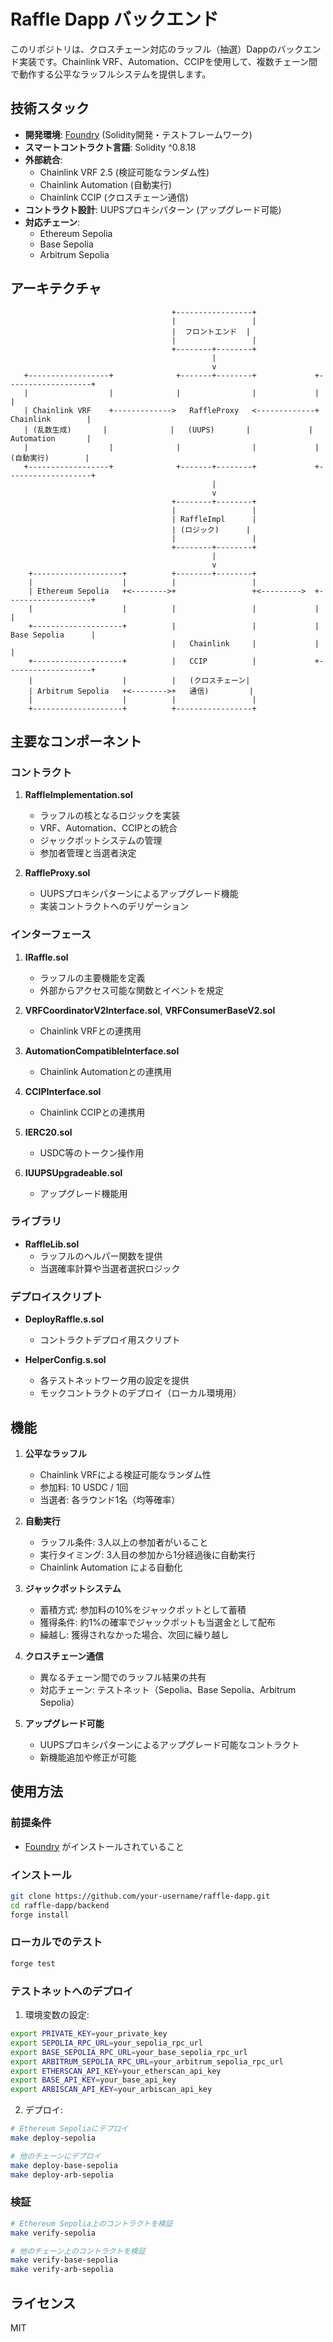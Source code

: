 # Raffle Dapp バックエンド

このリポジトリは、クロスチェーン対応のラッフル（抽選）Dappのバックエンド実装です。Chainlink VRF、Automation、CCIPを使用して、複数チェーン間で動作する公平なラッフルシステムを提供します。

## 技術スタック

- **開発環境**: [Foundry](https://github.com/foundry-rs/foundry) (Solidity開発・テストフレームワーク)
- **スマートコントラクト言語**: Solidity ^0.8.18
- **外部統合**:
  - Chainlink VRF 2.5 (検証可能なランダム性)
  - Chainlink Automation (自動実行)
  - Chainlink CCIP (クロスチェーン通信)
- **コントラクト設計**: UUPSプロキシパターン (アップグレード可能)
- **対応チェーン**:
  - Ethereum Sepolia
  - Base Sepolia
  - Arbitrum Sepolia

## アーキテクチャ

```
                                    +-----------------+
                                    |                 |
                                    |  フロントエンド  |
                                    |                 |
                                    +--------+--------+
                                             |
                                             v
   +------------------+              +-------+--------+             +-------------------+
   |                  |              |                |             |                   |
   | Chainlink VRF    +------------->   RaffleProxy   <-------------+ Chainlink        |
   | (乱数生成)       |              |   (UUPS)       |             | Automation       |
   |                  |              |                |             | (自動実行)        |
   +------------------+              +-------+--------+             +-------------------+
                                             |
                                             v
                                    +--------+--------+
                                    |                 |
                                    | RaffleImpl      |
                                    | (ロジック)      |
                                    |                 |
                                    +--------+--------+
                                             |
                                             v
    +--------------------+          +--------+--------+
    |                    |          |                 |
    | Ethereum Sepolia   +<-------->+                 +<--------->  +-------------------+
    |                    |          |                 |             |                   |
    +--------------------+          |                 |             | Base Sepolia      |
                                    |   Chainlink     |             |                   |
    +--------------------+          |   CCIP          |             +-------------------+
    |                    |          |   (クロスチェーン|
    | Arbitrum Sepolia   +<-------->+   通信)         |
    |                    |          |                 |
    +--------------------+          +-----------------+
```

## 主要なコンポーネント

### コントラクト

1. **RaffleImplementation.sol**
   - ラッフルの核となるロジックを実装
   - VRF、Automation、CCIPとの統合
   - ジャックポットシステムの管理
   - 参加者管理と当選者決定

2. **RaffleProxy.sol**
   - UUPSプロキシパターンによるアップグレード機能
   - 実装コントラクトへのデリゲーション

### インターフェース

1. **IRaffle.sol**
   - ラッフルの主要機能を定義
   - 外部からアクセス可能な関数とイベントを規定

2. **VRFCoordinatorV2Interface.sol**, **VRFConsumerBaseV2.sol**
   - Chainlink VRFとの連携用

3. **AutomationCompatibleInterface.sol**
   - Chainlink Automationとの連携用

4. **CCIPInterface.sol**
   - Chainlink CCIPとの連携用

5. **IERC20.sol**
   - USDC等のトークン操作用

6. **IUUPSUpgradeable.sol**
   - アップグレード機能用

### ライブラリ

- **RaffleLib.sol**
  - ラッフルのヘルパー関数を提供
  - 当選確率計算や当選者選択ロジック

### デプロイスクリプト

- **DeployRaffle.s.sol**
  - コントラクトデプロイ用スクリプト

- **HelperConfig.s.sol**
  - 各テストネットワーク用の設定を提供
  - モックコントラクトのデプロイ（ローカル環境用）

## 機能

1. **公平なラッフル**
   - Chainlink VRFによる検証可能なランダム性
   - 参加料: 10 USDC / 1回
   - 当選者: 各ラウンド1名（均等確率）

2. **自動実行**
   - ラッフル条件: 3人以上の参加者がいること
   - 実行タイミング: 3人目の参加から1分経過後に自動実行
   - Chainlink Automation による自動化

3. **ジャックポットシステム**
   - 蓄積方式: 参加料の10%をジャックポットとして蓄積
   - 獲得条件: 約1%の確率でジャックポットも当選金として配布
   - 繰越し: 獲得されなかった場合、次回に繰り越し

4. **クロスチェーン通信**
   - 異なるチェーン間でのラッフル結果の共有
   - 対応チェーン: テストネット（Sepolia、Base Sepolia、Arbitrum Sepolia）

5. **アップグレード可能**
   - UUPSプロキシパターンによるアップグレード可能なコントラクト
   - 新機能追加や修正が可能

## 使用方法

### 前提条件

- [Foundry](https://github.com/foundry-rs/foundry) がインストールされていること

### インストール

```bash
git clone https://github.com/your-username/raffle-dapp.git
cd raffle-dapp/backend
forge install
```

### ローカルでのテスト

```bash
forge test
```

### テストネットへのデプロイ

1. 環境変数の設定:

```bash
export PRIVATE_KEY=your_private_key
export SEPOLIA_RPC_URL=your_sepolia_rpc_url
export BASE_SEPOLIA_RPC_URL=your_base_sepolia_rpc_url
export ARBITRUM_SEPOLIA_RPC_URL=your_arbitrum_sepolia_rpc_url
export ETHERSCAN_API_KEY=your_etherscan_api_key
export BASE_API_KEY=your_base_api_key
export ARBISCAN_API_KEY=your_arbiscan_api_key
```

2. デプロイ:

```bash
# Ethereum Sepoliaにデプロイ
make deploy-sepolia

# 他のチェーンにデプロイ
make deploy-base-sepolia
make deploy-arb-sepolia
```

### 検証

```bash
# Ethereum Sepolia上のコントラクトを検証
make verify-sepolia

# 他のチェーン上のコントラクトを検証
make verify-base-sepolia
make verify-arb-sepolia
```

## ライセンス

MIT
